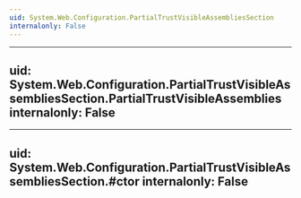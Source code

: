 ```yaml
---
uid: System.Web.Configuration.PartialTrustVisibleAssembliesSection
internalonly: False
---
```


---
uid: System.Web.Configuration.PartialTrustVisibleAssembliesSection.PartialTrustVisibleAssemblies
internalonly: False
---

---
uid: System.Web.Configuration.PartialTrustVisibleAssembliesSection.#ctor
internalonly: False
---
